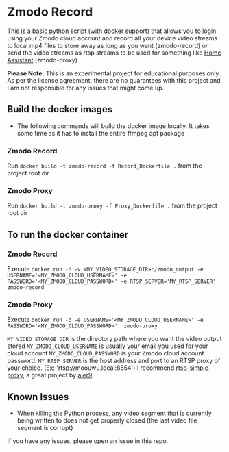 # Zmodo Record

This is a basic python script (with docker support) that allows you to login using your Zmodo cloud account and record all your device video streams to local mp4 files to store away as long as you want (zmodo-record) or send the video streams as rtsp streams to be used for something like [Home Assistant](https://www.home-assistant.io/getting-started) (zmodo-proxy)

**Please Note:** This is an experimental project for educational purposes only. As per the license agreement, there are no guarantees with this project and I am not responsible for any issues that might come up.

## Build the docker images
* The following commands will build the docker image locally. It takes some time as it has to install the entire ffmpeg apt package

### Zmodo Record
Run `docker build -t zmodo-record -f Record_Dockerfile .` from the project root dir

### Zmodo Proxy
Run `docker build -t zmodo-proxy -f Proxy_Dockerfile .` from the project root dir

## To run the docker container

### Zmodo Record
Execute `docker run -d -v <MY_VIDEO_STORAGE_DIR>:/zmodo_output -e USERNAME='<MY_ZMODO_CLOUD_USERNAME>' -e PASSWORD='<MY_ZMODO_CLOUD_PASSWORD>' -e RTSP_SERVER='MY_RTSP_SERVER' zmodo-record`

### Zmodo Proxy
Execute `docker run -d -e USERNAME='<MY_ZMODO_CLOUD_USERNAME>' -e PASSWORD='<MY_ZMODO_CLOUD_PASSWORD>'  zmodo-proxy`

`MY_VIDEO_STORAGE_DIR` is the directory path where you want the video output stored
`MY_ZMODO_CLOUD_USERNAME` is usually your email you used for your cloud account
`MY_ZMODO_CLOUD_PASSWORD` is your Zmodo cloud account password.
`MY_RTSP_SERVER` is the host address and port to an RTSP proxy of your choice. (Ex: 'rtsp://moouwu.local:8554') I recommend [rtsp-simple-proxy](https://github.com/aler9/rtsp-simple-proxy), a great project by [aler9](https://github.com/aler9).


## Known Issues
* When killing the Python process, any video segment that is currently being written to does not get properly closed (the last video file segment is corrupt) 

If you have any issues, please open an issue in this repo.
